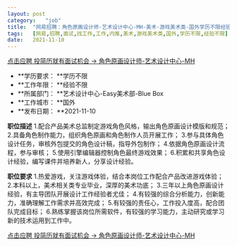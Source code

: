 ```yaml
---
layout:	post
category:	"job"
title:	"网易招聘：角色原画设计师-艺术设计中心-MH-美术-游戏美术类-国外学历不限经验不限"
tags:	[网易,招聘,面试,找工作,工作,内推,美术,游戏美术类,国外,学历不限,经验不限]
date:	2021-11-10
---
```


[点击应聘 投简历就有面试机会 -> 角色原画设计师-艺术设计中心-MH](http://mobile.bole.netease.com/bole/boleDetail?id=31889&employeeId=346f03c3cda5f04c&key=all)



- **学历要求： **学历不限
- **工作年限： **经验不限
- **所属部门： **艺术设计中心-Easy美术部-Blue Box
- **工作城市： **国外
- **发布日期： **2021-11-10



**职位描述**
1.配合产品美术总监制定游戏角色风格，输出角色原画设计模版和规范；
2.具备角色制作能力，组织角色原画和角色制作人员开展工作；
3.参与具体角色设计任务，审核外包提交的角色设计稿，指导外包制作；
4.依据角色原画设计流程，参与审核；
5.使用引擎编辑器控制角色最终游戏效果；
6.积累和共享角色设计经验，编写课件并培养新人，分享设计经验。



**职位要求**
1.热爱游戏，关注游戏体验，结合本岗位工作配合产品改进游戏体验；
2.本科以上，美术相关类专业毕业，深厚的美术功底；
3.三年以上角色原画设计经验，有主导团队开展设计工作经验者尤佳；
4.有较强的综合分析能力，创新能力，准确理解工作需求并高效完成；
5.有较强的责任心，工作投入度高，配合团队完成目标；
6.熟练掌握该岗位所需软件，有较强的学习能力，主动研究或学习新的技术运用到工作中。



[点击应聘 投简历就有面试机会 -> 角色原画设计师-艺术设计中心-MH](http://mobile.bole.netease.com/bole/boleDetail?id=31889&employeeId=346f03c3cda5f04c&key=all)